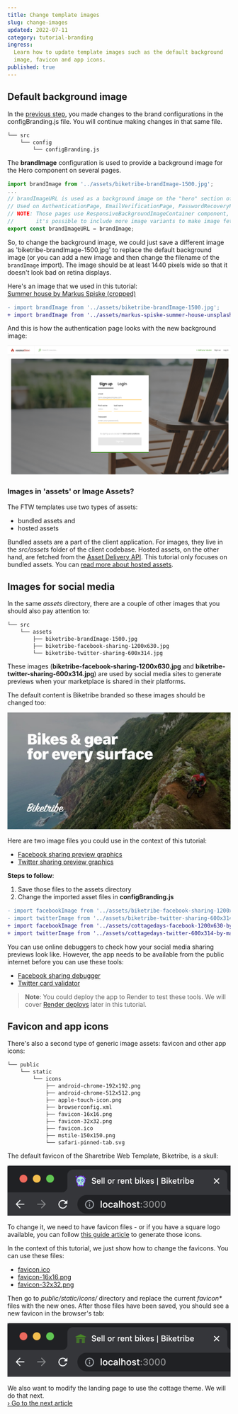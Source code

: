 ```yaml
---
title: Change template images
slug: change-images
updated: 2022-07-11
category: tutorial-branding
ingress:
  Learn how to update template images such as the default background
  image, favicon and app icons.
published: true
---
```


## Default background image

In the [previous step](/tutorial/first-edit/), you made changes to the
brand configurations in the configBranding.js file. You will continue
making changes in that same file.

```shell
└── src
    └── config
        └── configBranding.js
```

The **brandImage** configuration is used to provide a background image
for the Hero component on several pages.

```js
import brandImage from '../assets/biketribe-brandImage-1500.jpg';
...
// brandImageURL is used as a background image on the "hero" section of several pages.
// Used on AuthenticationPage, EmailVerificationPage, PasswordRecoveryPage, PasswordResetPage etc.
// NOTE: Those pages use ResponsiveBackgroundImageContainer component,
//       it's possible to include more image variants to make image fetching more performant.
export const brandImageURL = brandImage;
```

So, to change the background image, we could just save a different image
as 'biketribe-brandImage-1500.jpg' to replace the default background
image (or you can add a new image and then change the filename of the
`brandImage` import). The image should be at least 1440 pixels wide so
that it doesn't look bad on retina displays.

Here's an image that we used in this tutorial:<br />
[Summer house by Markus Spiske (cropped)](/tutorial-assets/markus-spiske-summer-house-unsplash.jpg)

```diff
- import brandImage from '../assets/biketribe-brandImage-1500.jpg';
+ import brandImage from '../assets/markus-spiske-summer-house-unsplash.jpeg';
```

And this is how the authentication page looks with the new background
image:

![CottageDays example with updated Hero image](./cottagedays-background-image.png)

### Images in 'assets' or Image Assets?

The FTW templates use two types of assets:

- bundled assets and
- hosted assets

Bundled assets are a part of the client application. For images, they
live in the _src/assets_ folder of the client codebase. Hosted assets,
on the other hand, are fetched from the
[Asset Delivery API](https://www.sharetribe.com/api-reference/asset-delivery-api.html).
This tutorial only focuses on bundled assets. You can
[read more about hosted assets](/references/assets/).

</extrainfo>

## Images for social media

In the same _assets_ directory, there are a couple of other images that
you should also pay attention to:

```shell
└── src
    └── assets
        ├── biketribe-brandImage-1500.jpg
        ├── biketribe-facebook-sharing-1200x630.jpg
        └── biketribe-twitter-sharing-600x314.jpg
```

These images (**biketribe-facebook-sharing-1200x630.jpg** and
**biketribe-twitter-sharing-600x314.jpg**) are used by social media
sites to generate previews when your marketplace is shared in their
platforms.

The default content is Biketribe branded so these images should be
changed too:

![Preview image for Twitter](./biketribe-twitter-sharing-600x314.jpg)

Here are two image files you could use in the context of this tutorial:

- [Facebook sharing preview graphics](/tutorial-assets/cottagedays-facebook-1200x630-by-markus-spiske.jpg)
- [Twitter sharing preview graphics](/tutorial-assets/cottagedays-twitter-600x314-by-markus-spiske.jpg)

**Steps to follow**:

1. Save those files to the assets directory
1. Change the imported asset files in **configBranding.js**

```diff
- import facebookImage from '../assets/biketribe-facebook-sharing-1200x630.jpg';
- import twitterImage from '../assets/biketribe-twitter-sharing-600x314.jpg';
+ import facebookImage from '../assets/cottagedays-facebook-1200x630-by-markus-spiske.jpeg';
+ import twitterImage from '../assets/cottagedays-twitter-600x314-by-markus-spiske.jpeg';
```

<extrainfo title="Extra: how to test social media sharing?">

You can use online debuggers to check how your social media sharing
previews look like. However, the app needs to be available from the
public internet before you can use these tools:

- [Facebook sharing debugger](https://developers.facebook.com/tools/debug/)
- [Twitter card validator](https://cards-dev.twitter.com/validator)

> **Note**: You could deploy the app to Render to test these tools. We
> will cover [Render deploys](/tutorial/deploy-to-render/) later in this
> tutorial.

</extrainfo>

## Favicon and app icons

There's also a second type of generic image assets: favicon and other
app icons:

```shell
└── public
    └── static
        └── icons
            ├── android-chrome-192x192.png
            ├── android-chrome-512x512.png
            ├── apple-touch-icon.png
            ├── browserconfig.xml
            ├── favicon-16x16.png
            ├── favicon-32x32.png
            ├── favicon.ico
            ├── mstile-150x150.png
            └── safari-pinned-tab.svg

```

The default favicon of the Sharetribe Web Template, Biketribe, is a
skull:

![Favicon for Biketribe](./biketribe-favicon.png)

To change it, we need to have favicon files - or if you have a square
logo available, you can follow
[this guide article](/ftw/how-to-change-ftw-icons/) to generate those
icons.

In the context of this tutorial, we just show how to change the
favicons. You can use these files:

- [favicon.ico](/tutorial-assets/favicon.ico)
- [favicon-16x16.png](/tutorial-assets/favicon-16x16.png)
- [favicon-32x32.png](/tutorial-assets/favicon-32x32.png)

Then go to _public/static/icons/_ directory and replace the current
_favicon\*_ files with the new ones. After those files have been saved,
you should see a new favicon in the browser's tab:

![Favicon for CottageDays](./cottagedays-favicon.png)

We also want to modify the landing page to use the cottage theme. We
will do that next.<br />
[› Go to the next article](/tutorial/modify-landing-page/)
